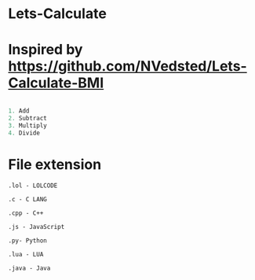 # Lets-Calculate

# Inspired by https://github.com/NVedsted/Lets-Calculate-BMI


```js

1. Add
2. Subtract
3. Multiply
4. Divide
```


# File extension
`.lol - LOLCODE`

`.c - C LANG`

`.cpp - C++`

`.js - JavaScript`

`.py- Python`

`.lua - LUA`

`.java - Java`
